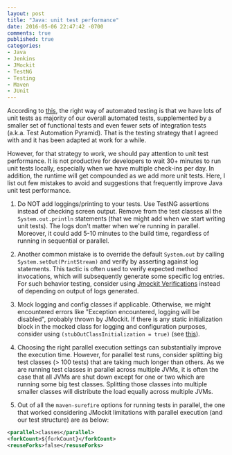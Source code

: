 ```yaml
---
layout: post
title: "Java: unit test performance"
date: 2016-05-06 22:47:42 -0700
comments: true
published: true
categories: 
- Java
- Jenkins
- JMockit
- TestNG
- Testing
- Maven
- JUnit
---
```


According to [this](https://www.youtube.com/watch?v=wEhu57pih5w), the right way of automated testing is that we have lots of unit tests as majority of our overall automated tests, supplemented by a smaller set of functional tests and even fewer sets of integration tests (a.k.a. Test Automation Pyramid).
That is the testing strategy that I agreed with and it has been adapted at work for a while. 

However, for that strategy to work, we should pay attention to unit test performance. 
It is not productive for developers to wait 30+ minutes to run unit tests locally, especially when we have multiple check-ins per day.
In addition, the runtime will get compounded as we add more unit tests.
Here, I list out few mistakes to avoid and suggestions that frequently improve Java unit test performance.

1) Do NOT add loggings/printing to your tests. 
Use TestNG assertions instead of checking screen output.
Remove from the test classes all the `System.out.println` statements (that we might add when we start writing unit tests).
The logs don't matter when we're running in parallel. 
Moreover, it could add 5-10 minutes to the build time, regardless of running in sequential or parallel.

2) Another common mistake is to override the default `System.out` by calling `System.setOut(PrintStream)` and verify by asserting against log statements. 
This tactic is often used to verify expected method invocations, which will subsequently generate some specific log entries.
For such behavior testing, consider using [Jmockit Verifications](https://jmockit.googlecode.com/svn-history/r2056/trunk/www/tutorial/BehaviorBasedTesting.html) instead of depending on output of logs generated.

3) Mock logging and config classes if applicable. 
Otherwise, we might encountered errors like "Exception encountered, logging will be disabled", probably thrown by JMockit.
If there is any static initialization block in the mocked class for logging and configuration purposes, consider using `(stubOutClassInitialization = true)` (see [this](/blog/2016/05/01/java-intermittent-test-failures/)).

4) Choosing the right parallel execution settings can substantially improve the execution time.
However, for parallel test runs, consider splitting big test classes (> 100 tests) that are taking much longer than others. 
As we are running test classes in parallel across multiple JVMs, it is often the case that all JVMs are shut down except for one or two which are running some big test classes. 
Splitting those classes into multiple smaller classes will distribute the load equally across multiple JVMs.

5) Out of all the `maven-surefire` options for running tests in parallel, the one that worked considering JMockit limitations with parallel execution (and our test structure) are as below:

``` xml Maven-surefire options
<parallel>classes</parallel>
<forkCount>${forkCount}</forkCount>
<reuseForks>false</resuseForks>
```
